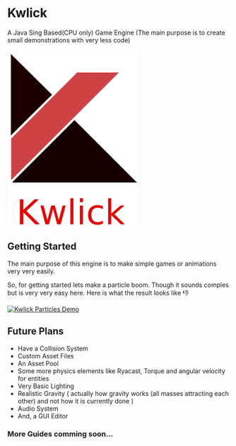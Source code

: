 # Kwlick
A Java Sing Based(CPU only) Game Engine (The main purpose is to create small demonstrations with very less code)

![Kwlick Logo](https://raw.githubusercontent.com/Jaysmito101/Kwlick/b832e54e8840da73094feb30c4cb7a6bf80c054b/Branding/logo_medium.svg)

## Getting Started

The main purpose of this engine is to make simple games or animations very very easily.

So, for getting started lets make a particle boom.
Though it sounds comples but is very very easy here.
Here is what the result looks like 👎

[![Kwlick Particles Demo](https://res.cloudinary.com/marcomontalbano/image/upload/v1622711748/video_to_markdown/images/youtube--1ENgz4ZAB1Q-c05b58ac6eb4c4700831b2b3070cd403.jpg)](https://youtu.be/1ENgz4ZAB1Q "Kwlick Particles Demo")

## Future Plans

* Have a Collision System
* Custom Asset Files
* An Asset Pool
* Some more physics elements like Ryacast, Torque and angular velocity for entities
* Very Basic Lighting
* Realistic Gravity ( actually how gravity works (all masses attracting each other) and not how it is currently done )
* Audio System
* And, a GUI Editor

### More Guides comming soon...
